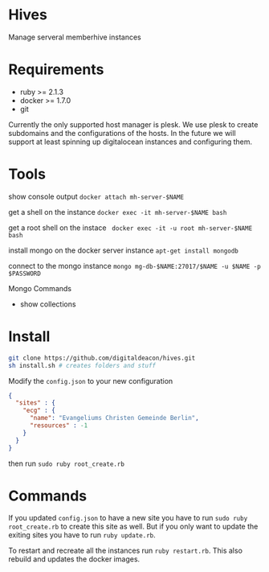 # Hives
Manage serveral memberhive instances

# Requirements
 + ruby >= 2.1.3
 + docker >= 1.7.0
 + git

Currently the only supported host manager is plesk. We use plesk to create subdomains and the configurations of the hosts.
In the future we will support at least spinning up digitalocean instances and configuring them.

# Tools
show console output
```docker attach mh-server-$NAME```

get a shell on the instance
```docker exec -it mh-server-$NAME bash```

get a root shell on the instace
``` docker exec -it -u root mh-server-$NAME bash```

install mongo on the docker server instance
`apt-get install mongodb`

connect to the mongo instance
`mongo mg-db-$NAME:27017/$NAME -u $NAME -p $PASSWORD`

Mongo Commands
 + show collections

# Install
```bash
git clone https://github.com/digitaldeacon/hives.git
sh install.sh # creates folders and stuff
```
Modify the `config.json` to your new configuration
```json
{
  "sites" : {
    "ecg" : {
      "name": "Evangeliums Christen Gemeinde Berlin",
      "resources" : -1
    }
  }
}
```
then run `sudo ruby root_create.rb`

# Commands

If you updated `config.json` to have a new site you have to run  `sudo ruby root_create.rb` to create this site as well.
But if you only want to update the exiting sites you have to run `ruby update.rb`.

To restart and recreate all the instances run `ruby restart.rb`. This also rebuild and updates the docker images.
